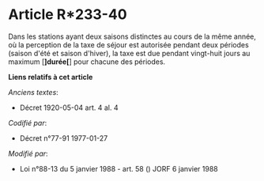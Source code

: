 # Article R*233-40

Dans les stations ayant deux saisons distinctes au cours de la même année, où la perception de la taxe de séjour est
autorisée pendant deux périodes (saison d'été et saison d'hiver), la taxe est due pendant vingt-huit jours au maximum
[**]durée[**] pour chacune des périodes.

**Liens relatifs à cet article**

_Anciens textes_:

  - Décret  1920-05-04 art. 4 al. 4

_Codifié par_:

  - Décret n°77-91 1977-01-27

_Modifié par_:

  - Loi n°88-13 du 5 janvier 1988 - art. 58 () JORF 6 janvier 1988
